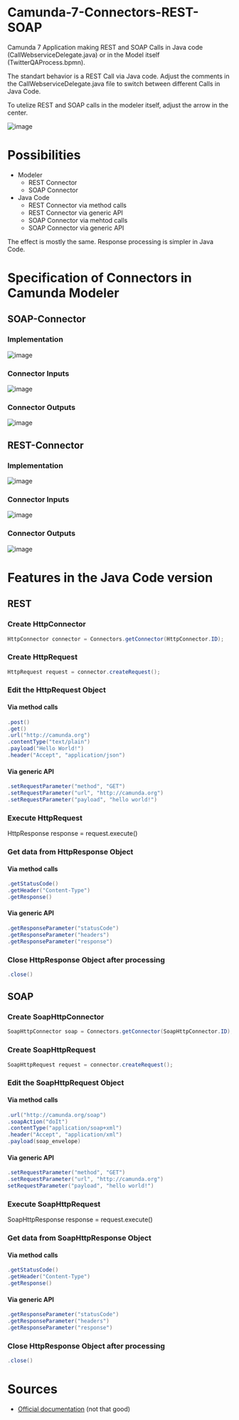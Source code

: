 # Camunda-7-Connectors-REST-SOAP

Camunda 7 Application making REST and SOAP Calls in Java code (CallWebserviceDelegate.java) or in the Model itself (TwitterQAProcess.bpmn).

The standart behavior is a REST Call via Java code. Adjust the comments in the CallWebserviceDelegate.java file to switch between different Calls in Java Code.

To utelize REST and SOAP calls in the modeler itself, adjust the arrow in the center.

![image](https://user-images.githubusercontent.com/101417551/209144285-9dfc1fc3-4e25-4b1b-a44c-fb00619dc0be.png)

# Possibilities

- Modeler
  - REST Connector
  - SOAP Connector
- Java Code
  - REST Connector via method calls
  - REST Connector via generic API
  - SOAP Connector via mehtod calls
  - SOAP Connector via generic API
  
The effect is mostly the same. Response processing is simpler in Java Code.

# Specification of Connectors in Camunda Modeler

## SOAP-Connector

### Implementation

![image](https://user-images.githubusercontent.com/101417551/209148564-28725146-fcd0-4e89-8cb9-f490a541b9f3.png)

### Connector Inputs

![image](https://user-images.githubusercontent.com/101417551/209148018-aa5ce8ba-4ec2-4bf2-aaae-76fd80c673ef.png)

### Connector Outputs

![image](https://user-images.githubusercontent.com/101417551/209148095-700ae305-3fc8-48fd-9897-ce7c70085bc5.png)

## REST-Connector

### Implementation

![image](https://user-images.githubusercontent.com/101417551/209148608-28ea1752-2558-42be-b725-b33effcea30a.png)

### Connector Inputs

![image](https://user-images.githubusercontent.com/101417551/209148244-5dab89e9-a860-4177-a231-0838cd513e01.png)

### Connector Outputs

![image](https://user-images.githubusercontent.com/101417551/209148286-ea40724e-3244-4162-b3db-5f073588d53f.png)

# Features in the Java Code version

## REST 

### Create HttpConnector

```java
HttpConnector connector = Connectors.getConnector(HttpConnector.ID);
```

### Create HttpRequest

```java
HttpRequest request = connector.createRequest();
```

### Edit the HttpRequest Object

#### Via method calls

```java
.post()
.get()
.url("http://camunda.org")
.contentType("text/plain")
.payload("Hello World!")
.header("Accept", "application/json")
```

#### Via generic API

```java
.setRequestParameter("method", "GET")
.setRequestParameter("url", "http://camunda.org")
.setRequestParameter("payload", "hello world!")
```

### Execute HttpRequest

HttpResponse response = request.execute()

### Get data from HttpResponse Object

#### Via method calls

```java
.getStatusCode()
.getHeader("Content-Type")
.getResponse()
```

#### Via generic API

```java
.getResponseParameter("statusCode")
.getResponseParameter("headers")
.getResponseParameter("response")
```

### Close HttpResponse Object after processing

```java
.close()
```

## SOAP

### Create SoapHttpConnector 

```java
SoapHttpConnector soap = Connectors.getConnector(SoapHttpConnector.ID);
```

### Create SoapHttpRequest

```java
SoapHttpRequest request = connector.createRequest();
```

### Edit the SoapHttpRequest Object

#### Via method calls

```java
.url("http://camunda.org/soap")
.soapAction("doIt")
.contentType("application/soap+xml")
.header("Accept", "application/xml")
.payload(soap_envelope)
```

#### Via generic API

```java
.setRequestParameter("method", "GET")
.setRequestParameter("url", "http://camunda.org")
setRequestParameter("payload", "hello world!")
```

### Execute SoapHttpRequest

SoapHttpResponse response = request.execute()

### Get data from SoapHttpResponse Object

#### Via method calls

```java
.getStatusCode()
.getHeader("Content-Type")
.getResponse()
```

#### Via generic API

```java
.getResponseParameter("statusCode")
.getResponseParameter("headers")
.getResponseParameter("response")
```

### Close HttpResponse Object after processing

```java
.close()
```

# Sources

- [Official documentation](https://docs.camunda.org/manual/7.17/reference/connect/) (not that good)
